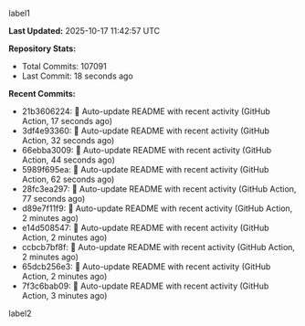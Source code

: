 
label1 
<!-- ACTIVITY_START -->
**Last Updated:** 2025-10-17 11:42:57 UTC

**Repository Stats:**
- Total Commits: 107091
- Last Commit: 18 seconds ago

**Recent Commits:**
- 21b3606224: 🤖 Auto-update README with recent activity (GitHub Action, 17 seconds ago)
- 3df4e93360: 🤖 Auto-update README with recent activity (GitHub Action, 32 seconds ago)
- 66ebba3009: 🤖 Auto-update README with recent activity (GitHub Action, 44 seconds ago)
- 5989f695ea: 🤖 Auto-update README with recent activity (GitHub Action, 62 seconds ago)
- 28fc3ea297: 🤖 Auto-update README with recent activity (GitHub Action, 77 seconds ago)
- d89e7f11f9: 🤖 Auto-update README with recent activity (GitHub Action, 2 minutes ago)
- e14d508547: 🤖 Auto-update README with recent activity (GitHub Action, 2 minutes ago)
- ccbcb7bf8f: 🤖 Auto-update README with recent activity (GitHub Action, 2 minutes ago)
- 65dcb256e3: 🤖 Auto-update README with recent activity (GitHub Action, 2 minutes ago)
- 7f3c6bab09: 🤖 Auto-update README with recent activity (GitHub Action, 3 minutes ago)
<!-- ACTIVITY_END -->

label2
